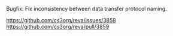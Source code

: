 Bugfix: Fix inconsistency between data transfer protocol naming.

https://github.com/cs3org/reva/issues/3858
https://github.com/cs3org/reva/pull/3859